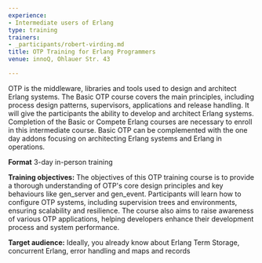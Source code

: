 ```yaml
---
experience:
- Intermediate users of Erlang
type: training
trainers:
- _participants/robert-virding.md
title: OTP Training for Erlang Programmers
venue: innoQ, Ohlauer Str. 43

---
```

OTP is the middleware, libraries and tools used to design and architect Erlang systems. The Basic OTP course covers the main principles, including process design patterns, supervisors, applications and release handling. It will give the participants the ability to develop and architect Erlang systems. Completion of the Basic or Compete Erlang courses are necessary to enroll in this intermediate course. Basic OTP can be complemented with the one day addons focusing on architecting Erlang systems and Erlang in operations.

**Format**
3-day in-person training

**Training objectives:**
The objectives of this OTP training course is to provide a thorough understanding of OTP's core design principles and key behaviours like gen_server and gen_event. Participants will learn how to configure OTP systems, including supervision trees and environments, ensuring scalability and resilience. The course also aims to raise awareness of various OTP applications, helping developers enhance their development process and system performance.

**Target audience:**
Ideally, you already know about Erlang Term Storage, concurrent Erlang, error handling and maps and records
